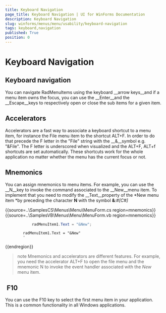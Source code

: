 ```yaml
---
title: Keyboard Navigation
page_title: Keyboard Navigation | UI for WinForms Documentation
description: Keyboard Navigation
slug: winforms/menus/menu/usability/keyboard-navigation
tags: keyboard,navigation
published: True
position: 0
---
```


# Keyboard Navigation



## Keyboard navigation

You can navigate RadMenuItems using the keyboard __arrow keys__and if a menu item owns the focus, you can use the __Enter__and the __Escape__keys to respectively open or close the sub items for a given item. 

## Accelerators

Accelerators are a fast way to associate a keyboard shortcut to a menu item, for instance the File menu item to the shortcut ALT+F. In order to do that precede the F letter in the "File" string with the __&__symbol e.g. "&File". The F letter is underscored when visualized and the ALT+F, ALT+f shortcuts are set automatically. These shortcuts work for the whole application no matter whether the menu has the current focus or not. 

## Mnemonics 

You can assign mnemonics to menu items. For example, you can use the __N__key to invoke the command associated to the __New__menu item. To implement that you need to modify the __Text__property of the *New menu item *by preceding the character __N__ with the symbol __&__:#_[C#]_

	



{{source=..\SamplesCS\Menus\Menu\MenuForm.cs region=mnemonics}} 
{{source=..\SamplesVB\Menus\Menu\MenuForm.vb region=mnemonics}} 

````C#
            radMenuItem1.Text = "&New";
````
````VB.NET
        radMenuItem1.Text = "&New"
        '
````

{{endregion}} 




>note Mnemonics and accelerators are different features. For example, you need the accelerator ALT+F to open the file menu and the mnemonic N to invoke the event handler associated with the *New* menu item.
>


##  F10

You can use the F10 key to select the first menu item in your application. This is a common functionality in all Windows applications.
